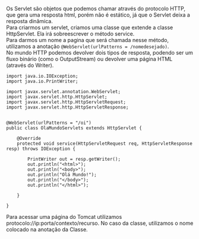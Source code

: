 Os Servlet são objetos que podemos chamar através do protocolo HTTP, que gera uma resposta html, porém não é estático, já que o Servlet deixa a resposta dinâmica.<br>
Para criarmos um servlet, criamos uma classe que extende a classe HttpServlet. Ela irá sobreescrever o método service.<br>
Para darmos um nome a pagina que será chamada nesse método, utilizamos a anotação `@WebServlet(urlPatterns = /nomedesejado)`.<br>
No mundo HTTP podemos devolver dois tipos de resposta, podendo ser um fluxo binário (como o OutputStream) ou devolver uma página HTML (através do Writer).<br>
```
import java.io.IOException;
import java.io.PrintWriter;

import javax.servlet.annotation.WebServlet;
import javax.servlet.http.HttpServlet;
import javax.servlet.http.HttpServletRequest;
import javax.servlet.http.HttpServletResponse;


@WebServlet(urlPatterns = "/oi")
public class OlaMundoServlets extends HttpServlet {

	@Override
	protected void service(HttpServletRequest req, HttpServletResponse resp) throws IOException {
 
		PrintWriter out = resp.getWriter();
		out.println("<html>");
		out.println("<body>");
		out.println("Olá Mundo!");
		out.println("</body>");
		out.println("</html>");

	}

}

```
Para acessar uma página do Tomcat utilizamos protocolo://ip:porta/contexto/recurso. No caso da classe, utilizamos o nome colocado na anotação da Classe.